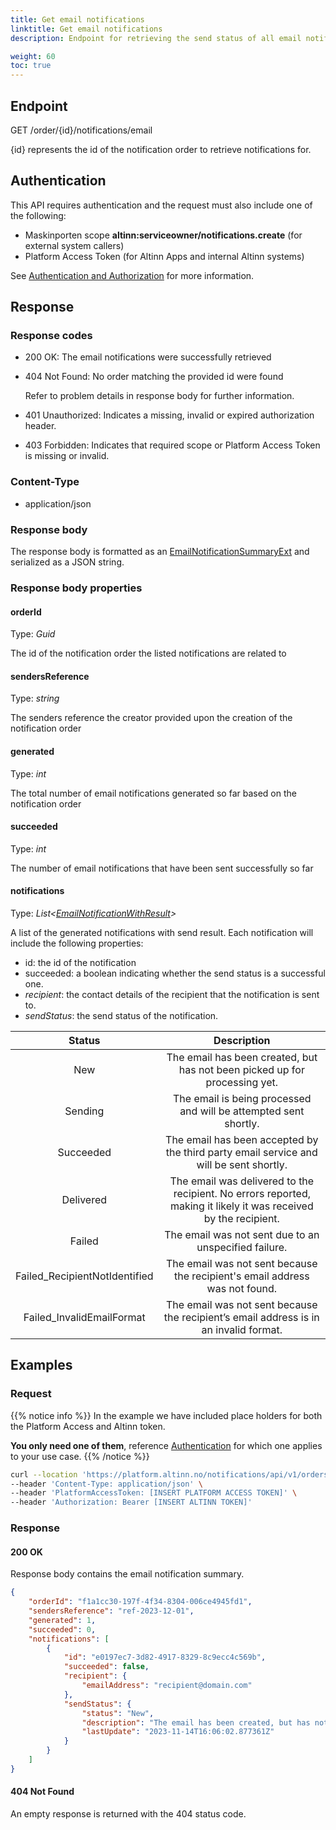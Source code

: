 ```yaml
---
title: Get email notifications
linktitle: Get email notifications 
description: Endpoint for retrieving the send status of all email notifications generated by a notification order.

weight: 60
toc: true
---
```


## Endpoint

GET /order/{id}/notifications/email

{id} represents the id of the notification order to retrieve notifications for.

## Authentication

This API requires authentication and the request must also include one of the following: 
- Maskinporten scope __altinn:serviceowner/notifications.create__ (for external system callers) 
- Platform Access Token (for Altinn Apps and internal Altinn systems)

See [Authentication and Authorization](../../../api/#authentication--authorization) for more information.

## Response

### Response codes
- 200 OK: The email notifications were successfully retrieved
- 404 Not Found: No order matching the provided id were found 

  Refer to problem details in response body for further information.
- 401 Unauthorized: Indicates a missing, invalid or expired authorization header.
- 403 Forbidden: Indicates that required scope or Platform Access Token is missing or invalid.

### Content-Type
- application/json

### Response body 
The response body is formatted as an 
[EmailNotificationSummaryExt](https://github.com/Altinn/altinn-notifications/blob/main/src/Altinn.Notifications/Models/EmailNotificationSummaryExt.cs)
and serialized as a JSON string.


### Response body properties

#### orderId
Type: _Guid_

The id of the notification order the listed notifications are related to

#### sendersReference
Type: _string_

The senders reference the creator provided upon the creation of the notification order

#### generated
Type: _int_

The total number of email notifications generated so far based on the notification order

#### succeeded
Type: _int_

The number of email notifications that have been sent successfully so far

#### notifications
Type: _List\<[EmailNotificationWithResult](https://github.com/Altinn/altinn-notifications/blob/main/src/Altinn.Notifications/Models/EmailNotificationWithResultExt.cs)\>_

A list of the generated notifications with send result.
Each notification will include the following properties: 
  - id: the id of the notification
  - succeeded: a boolean indicating whether the send status is a successful one.
  - _recipient_: the contact details of the recipient that the notification is sent to.
  - _sendStatus_: the send status of the notification. 

| Status                        | Description       |
|:-----------------------------:|:-----------------:|
| New                           | The email has been created, but has not been picked up for processing yet. |
| Sending                       | The email is being processed and will be attempted sent shortly. |
| Succeeded                     | The email has been accepted by the third party email service and will be sent shortly. |
| Delivered                     | The email was delivered to the recipient. No errors reported, making it likely it was received by the recipient. |
| Failed                        | The email was not sent due to an unspecified failure.|
| Failed_RecipientNotIdentified | The email was not sent because the recipient's email address was not found. |
| Failed_InvalidEmailFormat     | The email was not sent because the recipient’s email address is in an invalid format. |    

## Examples

### Request
{{% notice info %}}
In the example we have included place holders for both the Platform Access and Altinn token.

__You only need one of them__, reference [Authentication](#authentication) for which one applies to your use case.
{{% /notice %}}


```bash
curl --location 'https://platform.altinn.no/notifications/api/v1/orders/f1a1cc30-197f-4f34-8304-006ce4945fd1/notifications/email' \
--header 'Content-Type: application/json' \
--header 'PlatformAccessToken: [INSERT PLATFORM ACCESS TOKEN]' \
--header 'Authorization: Bearer [INSERT ALTINN TOKEN]' 
```

### Response

#### 200 OK
Response body contains the email notification summary.

```json
{
    "orderId": "f1a1cc30-197f-4f34-8304-006ce4945fd1",
    "sendersReference": "ref-2023-12-01",
    "generated": 1,
    "succeeded": 0,
    "notifications": [
        {
            "id": "e0197ec7-3d82-4917-8329-8c9ecc4c569b",
            "succeeded": false,
            "recipient": {
                "emailAddress": "recipient@domain.com"
            },
            "sendStatus": {
                "status": "New",
                "description": "The email has been created, but has not been picked up for processing yet.",
                "lastUpdate": "2023-11-14T16:06:02.877361Z"
            }
        }
    ]
}
```

#### 404 Not Found
An empty response is returned with the 404 status code.
